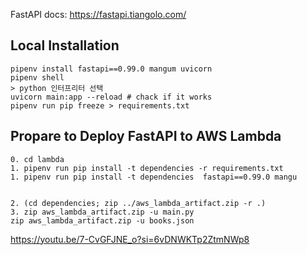 FastAPI docs: https://fastapi.tiangolo.com/

## Local Installation
```shell
pipenv install fastapi==0.99.0 mangum uvicorn
pipenv shell
> python 인터프리터 선택
uvicorn main:app --reload # chack if it works
pipenv run pip freeze > requirements.txt
```


## Propare to Deploy FastAPI to AWS Lambda
```shell
0. cd lambda
1. pipenv run pip install -t dependencies -r requirements.txt
1. pipenv run pip install -t dependencies  fastapi==0.99.0 mangu


2. (cd dependencies; zip ../aws_lambda_artifact.zip -r .)
3. zip aws_lambda_artifact.zip -u main.py
zip aws_lambda_artifact.zip -u books.json
```


https://youtu.be/7-CvGFJNE_o?si=6vDNWKTp2ZtmNWp8
